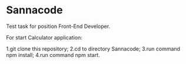 # Sannacode

Test task for position Front-End Developer.

For start Calculator application:

1.git clone this repository;
2.cd to directory Sannacode;
3.run command npm install;
4.run command npm start.
